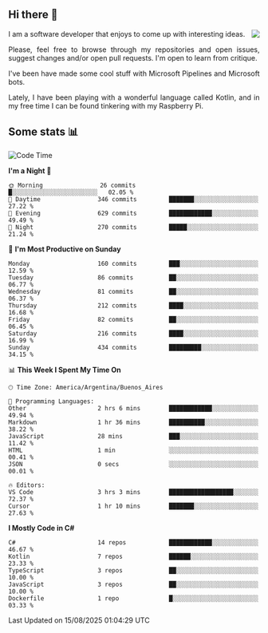 ## Hi there :slightly_smiling_face:

<img src="https://github-readme-stats.vercel.app/api?username=victorgrycuk&show_icons=true&count_private=true&title_color=F7941E&icon_color=F7941E" align="right">

<p align="justify">
I am a software developer that enjoys to come up with interesting ideas.
<p/>

<p align= "justify">
Please, feel free to browse through my repositories and open issues, suggest changes and/or open pull requests. I'm open to learn from critique.
<p/>


<p align= "justify">
I've been have made some cool stuff with Microsoft Pipelines and Microsoft bots.
<p/>

<p align= "justify">
Lately, I have been playing with a wonderful language called Kotlin, and in my free time I can be found tinkering with my Raspberry Pi.
<p/>

## Some stats :bar_chart:
<!--START_SECTION:waka-->
![Code Time](http://img.shields.io/badge/Code%20Time-2%2C235%20hrs%2042%20mins-blue)

**I'm a Night 🦉** 

```text
🌞 Morning                26 commits          █░░░░░░░░░░░░░░░░░░░░░░░░   02.05 % 
🌆 Daytime                346 commits         ███████░░░░░░░░░░░░░░░░░░   27.22 % 
🌃 Evening                629 commits         ████████████░░░░░░░░░░░░░   49.49 % 
🌙 Night                  270 commits         █████░░░░░░░░░░░░░░░░░░░░   21.24 % 
```
📅 **I'm Most Productive on Sunday** 

```text
Monday                   160 commits         ███░░░░░░░░░░░░░░░░░░░░░░   12.59 % 
Tuesday                  86 commits          ██░░░░░░░░░░░░░░░░░░░░░░░   06.77 % 
Wednesday                81 commits          ██░░░░░░░░░░░░░░░░░░░░░░░   06.37 % 
Thursday                 212 commits         ████░░░░░░░░░░░░░░░░░░░░░   16.68 % 
Friday                   82 commits          ██░░░░░░░░░░░░░░░░░░░░░░░   06.45 % 
Saturday                 216 commits         ████░░░░░░░░░░░░░░░░░░░░░   16.99 % 
Sunday                   434 commits         █████████░░░░░░░░░░░░░░░░   34.15 % 
```


📊 **This Week I Spent My Time On** 

```text
🕑︎ Time Zone: America/Argentina/Buenos_Aires

💬 Programming Languages: 
Other                    2 hrs 6 mins        ████████████░░░░░░░░░░░░░   49.94 % 
Markdown                 1 hr 36 mins        ██████████░░░░░░░░░░░░░░░   38.22 % 
JavaScript               28 mins             ███░░░░░░░░░░░░░░░░░░░░░░   11.42 % 
HTML                     1 min               ░░░░░░░░░░░░░░░░░░░░░░░░░   00.41 % 
JSON                     0 secs              ░░░░░░░░░░░░░░░░░░░░░░░░░   00.01 % 

🔥 Editors: 
VS Code                  3 hrs 3 mins        ██████████████████░░░░░░░   72.37 % 
Cursor                   1 hr 10 mins        ███████░░░░░░░░░░░░░░░░░░   27.63 % 
```

**I Mostly Code in C#** 

```text
C#                       14 repos            ████████████░░░░░░░░░░░░░   46.67 % 
Kotlin                   7 repos             ██████░░░░░░░░░░░░░░░░░░░   23.33 % 
TypeScript               3 repos             ██░░░░░░░░░░░░░░░░░░░░░░░   10.00 % 
JavaScript               3 repos             ██░░░░░░░░░░░░░░░░░░░░░░░   10.00 % 
Dockerfile               1 repo              █░░░░░░░░░░░░░░░░░░░░░░░░   03.33 % 
```




 Last Updated on 15/08/2025 01:04:29 UTC
<!--END_SECTION:waka-->
